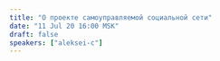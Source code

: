 ```yaml
---
title: "О проекте самоуправляемой социальной сети"
date: "11 Jul 20 16:00 MSK"
draft: false
speakers: ["aleksei-c"]
---
```


